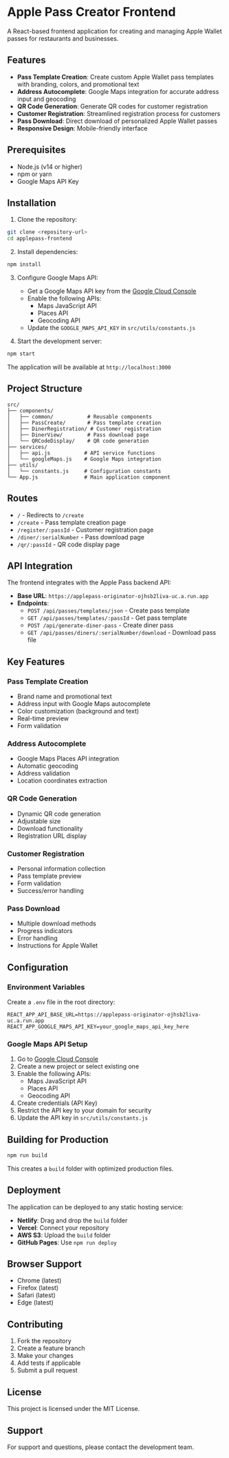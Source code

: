 # Apple Pass Creator Frontend

A React-based frontend application for creating and managing Apple Wallet passes for restaurants and businesses.

## Features

- **Pass Template Creation**: Create custom Apple Wallet pass templates with branding, colors, and promotional text
- **Address Autocomplete**: Google Maps integration for accurate address input and geocoding
- **QR Code Generation**: Generate QR codes for customer registration
- **Customer Registration**: Streamlined registration process for customers
- **Pass Download**: Direct download of personalized Apple Wallet passes
- **Responsive Design**: Mobile-friendly interface

## Prerequisites

- Node.js (v14 or higher)
- npm or yarn
- Google Maps API Key

## Installation

1. Clone the repository:
```bash
git clone <repository-url>
cd applepass-frontend
```

2. Install dependencies:
```bash
npm install
```

3. Configure Google Maps API:
   - Get a Google Maps API key from the [Google Cloud Console](https://console.cloud.google.com/)
   - Enable the following APIs:
     - Maps JavaScript API
     - Places API
     - Geocoding API
   - Update the `GOOGLE_MAPS_API_KEY` in `src/utils/constants.js`

4. Start the development server:
```bash
npm start
```

The application will be available at `http://localhost:3000`

## Project Structure

```
src/
├── components/
│   ├── common/           # Reusable components
│   ├── PassCreate/       # Pass template creation
│   ├── DinerRegistration/ # Customer registration
│   ├── DinerView/        # Pass download page
│   └── QRCodeDisplay/    # QR code generation
├── services/
│   ├── api.js           # API service functions
│   └── googleMaps.js    # Google Maps integration
├── utils/
│   └── constants.js     # Configuration constants
└── App.js               # Main application component
```

## Routes

- `/` - Redirects to `/create`
- `/create` - Pass template creation page
- `/register/:passId` - Customer registration page
- `/diner/:serialNumber` - Pass download page
- `/qr/:passId` - QR code display page

## API Integration

The frontend integrates with the Apple Pass backend API:

- **Base URL**: `https://applepass-originator-ojhsb2liva-uc.a.run.app`
- **Endpoints**:
  - `POST /api/passes/templates/json` - Create pass template
  - `GET /api/passes/templates/:passId` - Get pass template
  - `POST /api/generate-diner-pass` - Create diner pass
  - `GET /api/passes/diners/:serialNumber/download` - Download pass file

## Key Features

### Pass Template Creation
- Brand name and promotional text
- Address input with Google Maps autocomplete
- Color customization (background and text)
- Real-time preview
- Form validation

### Address Autocomplete
- Google Maps Places API integration
- Automatic geocoding
- Address validation
- Location coordinates extraction

### QR Code Generation
- Dynamic QR code generation
- Adjustable size
- Download functionality
- Registration URL display

### Customer Registration
- Personal information collection
- Pass template preview
- Form validation
- Success/error handling

### Pass Download
- Multiple download methods
- Progress indicators
- Error handling
- Instructions for Apple Wallet

## Configuration

### Environment Variables

Create a `.env` file in the root directory:

```env
REACT_APP_API_BASE_URL=https://applepass-originator-ojhsb2liva-uc.a.run.app
REACT_APP_GOOGLE_MAPS_API_KEY=your_google_maps_api_key_here
```

### Google Maps API Setup

1. Go to [Google Cloud Console](https://console.cloud.google.com/)
2. Create a new project or select existing one
3. Enable the following APIs:
   - Maps JavaScript API
   - Places API
   - Geocoding API
4. Create credentials (API Key)
5. Restrict the API key to your domain for security
6. Update the API key in `src/utils/constants.js`

## Building for Production

```bash
npm run build
```

This creates a `build` folder with optimized production files.

## Deployment

The application can be deployed to any static hosting service:

- **Netlify**: Drag and drop the `build` folder
- **Vercel**: Connect your repository
- **AWS S3**: Upload the `build` folder
- **GitHub Pages**: Use `npm run deploy`

## Browser Support

- Chrome (latest)
- Firefox (latest)
- Safari (latest)
- Edge (latest)

## Contributing

1. Fork the repository
2. Create a feature branch
3. Make your changes
4. Add tests if applicable
5. Submit a pull request

## License

This project is licensed under the MIT License.

## Support

For support and questions, please contact the development team.
